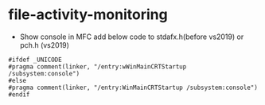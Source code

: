 # file-activity-monitoring
* Show console in MFC
add below code to stdafx.h(before vs2019) or pch.h (vs2019)
```
#ifdef _UNICODE
#pragma comment(linker, "/entry:wWinMainCRTStartup /subsystem:console") 
#else
#pragma comment(linker, "/entry:WinMainCRTStartup /subsystem:console")
#endif
```
